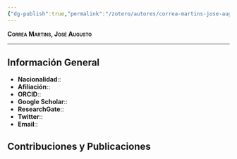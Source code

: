 ```yaml
---
{"dg-publish":true,"permalink":"/zotero/autores/correa-martins-jose-augusto/","tags":["#autor","#researcher"]}
---
```



<span style="font-variant:small-caps; font-weight: bold;"> Correa Martins, José Augusto </span>

---


## Información General

- **Nacionalidad**:: 
- **Afiliación**:: 
- **ORCID**:: 
- **Google Scholar**:: 
- **ResearchGate**:: 
- **Twitter**:: 
- **Email**::
  
## Contribuciones y Publicaciones






